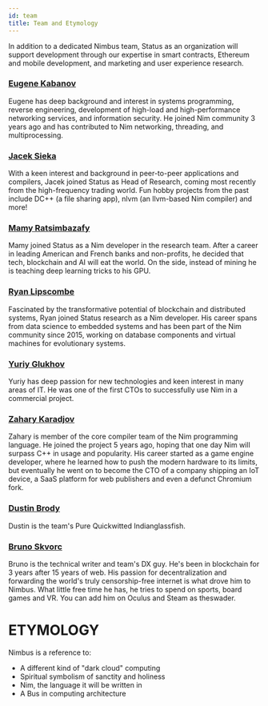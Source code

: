 ```yaml
---
id: team
title: Team and Etymology
---
```


In addition to a dedicated Nimbus team, Status as an organization will support development through our expertise in smart contracts, Ethereum and mobile development, and marketing and user experience research.

### [Eugene Kabanov](https://github.com/cheatfate)

Eugene has deep background and interest in systems programming, reverse engineering, development of high-load and high-performance networking services, and information security. He joined Nim community 3 years ago and has contributed to Nim networking, threading, and multiprocessing.

### [Jacek Sieka](https://www.linkedin.com/in/sieka/) 

With a keen interest and background in peer-to-peer applications and compilers, Jacek joined Status as Head of Research, coming most recently from the high-frequency trading world. Fun hobby projects from the past include DC++ (a file sharing app), nlvm (an llvm-based Nim compiler) and more!

### [Mamy Ratsimbazafy](https://www.linkedin.com/in/mamyratsimbazafy)

Mamy joined Status as a Nim developer in the research team. After a career in leading American and French banks and non-profits, he decided that tech, blockchain and AI will eat the world. On the side, instead of mining he is teaching deep learning tricks to his GPU.

### [Ryan Lipscombe](https://github.com/coffeepots)

Fascinated by the transformative potential of blockchain and distributed systems, Ryan joined Status research as a Nim developer. His career spans from data science to embedded systems and has been part of the Nim community since 2015, working on database components and virtual machines for evolutionary systems.


### [Yuriy Glukhov](https://github.com/yglukhov)

Yuriy has deep passion for new technologies and keen interest in many areas of IT. He was one of the first CTOs to successfully use Nim in a commercial project.


### [Zahary Karadjov](https://www.linkedin.com/in/zahary/)

Zahary is member of the core compiler team of the Nim programming language. He joined the project 5 years ago, hoping that one day Nim will surpass C++ in usage and popularity. His career started as a game engine developer, where he learned how to push the modern hardware to its limits, but eventually he went on to become the CTO of a company shipping an IoT device, a SaaS platform for web publishers and even a defunct Chromium fork.

### [Dustin Brody](https://github.com/tersec)

Dustin is the team's Pure Quickwitted Indianglassfish.

### [Bruno Skvorc](https://bruno.id)

Bruno is the technical writer and team's DX guy. He's been in blockchain for 3 years after 15 years of web. His passion for decentralization and forwarding the world's truly censorship-free internet is what drove him to Nimbus. What little free time he has, he tries to spend on sports, board games and VR. You can add him on Oculus and Steam as theswader.

# ETYMOLOGY

Nimbus is a reference to:

*   A different kind of "dark cloud" computing
*   Spiritual symbolism of sanctity and holiness
*   Nim, the language it will be written in
*   A Bus in computing architecture

